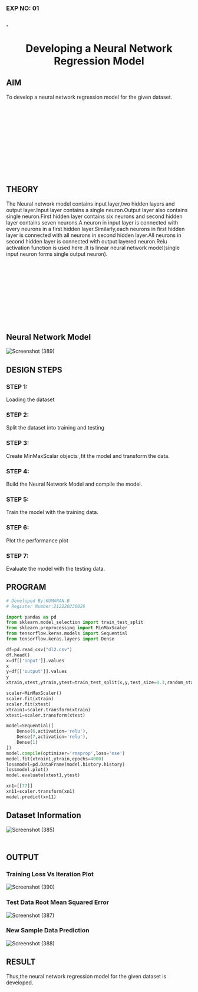 ### EXP NO: 01

### .

# <p align = "center"> Developing a Neural Network Regression Model </p>
## AIM
To develop a neural network regression model for the given dataset.

## <br><br><br><br><br><br><br><br>THEORY
The Neural network model contains input layer,two hidden layers and output layer.Input layer contains a single neuron.Output layer also contains single neuron.First hidden layer contains six neurons and second hidden layer contains seven neurons.A neuron in input layer is connected with every neurons in a first hidden layer.Similarly,each neurons in first hidden layer is connected with all neurons in second hidden layer.All neurons in second hidden layer is connected with output layered neuron.Relu activation function is used here .It is linear neural network model(single input neuron forms single output neuron).

## <br><br><br><br><br><br><br>Neural Network Model
![Screenshot (389)](https://user-images.githubusercontent.com/75243072/187078981-2aafe51a-eaff-4dd6-a902-e6f6bc567333.png)

## DESIGN STEPS
### STEP 1:
Loading the dataset
### STEP 2:
Split the dataset into training and testing
### STEP 3:
Create MinMaxScalar objects ,fit the model and transform the data.
### STEP 4:
Build the Neural Network Model and compile the model.
### STEP 5:
Train the model with the training data.
### STEP 6:
Plot the performance plot
### STEP 7:
Evaluate the model with the testing data.

## PROGRAM
```python
# Developed By:KUMARAN.B
# Register Number:212220230026

import pandas as pd
from sklearn.model_selection import train_test_split
from sklearn.preprocessing import MinMaxScaler
from tensorflow.keras.models import Sequential
from tensorflow.keras.layers import Dense

df=pd.read_csv("dl2.csv")
df.head()
x=df[['input']].values
x
y=df[['output']].values
y
xtrain,xtest,ytrain,ytest=train_test_split(x,y,test_size=0.3,random_state=40)

scaler=MinMaxScaler()
scaler.fit(xtrain)
scaler.fit(xtest)
xtrain1=scaler.transform(xtrain)
xtest1=scaler.transform(xtest)

model=Sequential([
    Dense(6,activation='relu'),
    Dense(7,activation='relu'),
    Dense(1)
])
model.compile(optimizer='rmsprop',loss='mse')
model.fit(xtrain1,ytrain,epochs=4000)
lossmodel=pd.DataFrame(model.history.history)
lossmodel.plot()
model.evaluate(xtest1,ytest)

xn1=[[77]]
xn11=scaler.transform(xn1)
model.predict(xn11)
```

## Dataset Information
![Screenshot (385)](https://user-images.githubusercontent.com/75243072/187077397-7c129470-1f53-475f-ac8e-a755c425bb9b.png)

## <br>OUTPUT
### Training Loss Vs Iteration Plot
![Screenshot (390)](https://user-images.githubusercontent.com/75243072/187081481-88c6f8eb-82e3-40f5-ad73-8680fc85a83f.png)

### Test Data Root Mean Squared Error
![Screenshot (387)](https://user-images.githubusercontent.com/75243072/187080899-276e0eed-c3c9-4d40-9c9b-d7d7935acb5a.png)

### New Sample Data Prediction
![Screenshot (388)](https://user-images.githubusercontent.com/75243072/187077541-a8b68c4c-f3e7-4780-a890-758f0da449db.png)

## RESULT
Thus,the neural network regression model for the given dataset is developed.

